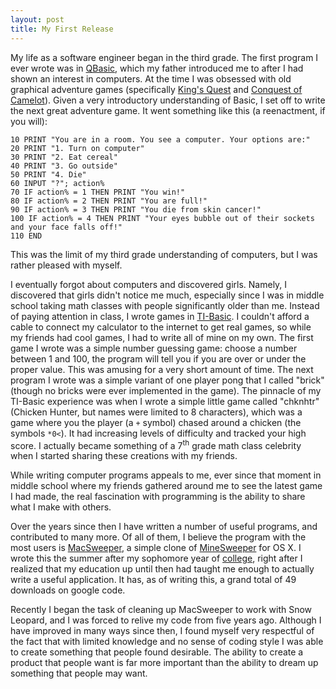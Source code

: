 ```yaml
---
layout: post
title: My First Release
---
```

My life as a software engineer began in the third grade. The first program I ever wrote was in [QBasic](http://en.wikipedia.org/wiki/QBasic"), which my father introduced me to after I had shown an interest in computers. At the time I was obsessed with old graphical adventure games (specifically [King's Quest](http://en.wikipedia.org/wiki/King's_quest_vi) and [Conquest of Camelot](http://www.christymarx.com/writing/camelotfiles.htm)). Given a very introductory understanding of Basic, I set off to write <span title="Grim Fandango">the next great adventure game</span>. It went something like this (a reenactment, if you will):

    10 PRINT "You are in a room. You see a computer. Your options are:"
    20 PRINT "1. Turn on computer"
    30 PRINT "2. Eat cereal"
    40 PRINT "3. Go outside"
    50 PRINT "4. Die"
    60 INPUT "?"; action%
    70 IF action% = 1 THEN PRINT "You win!"
    80 IF action% = 2 THEN PRINT "You are full!"
    90 IF action% = 3 THEN PRINT "You die from skin cancer!"
    100 IF action% = 4 THEN PRINT "Your eyes bubble out of their sockets and your face falls off!"
    110 END

This was the limit of my third grade understanding of computers, but I was rather pleased with myself.

I eventually forgot about computers and discovered girls. Namely, I discovered that girls didn't notice me much, especially since I was in middle school taking math classes with people significantly older than me. Instead of paying attention in class, I wrote games in <a href="http://tibasicdev.wikidot.com/timings">TI-Basic</a>. I couldn't afford a cable to connect my calculator to the internet to get real games, so while my friends had cool games, I had to write all of mine on my own. The first game I wrote was a simple number guessing game: choose a number between 1 and 100, the program will tell you if you are over or under the proper value. This was amusing for a very short amount of time. The next program I wrote was a simple variant of one player pong that I called "brick" (though no bricks were ever implemented in the game). The pinnacle of my TI-Basic experience was when I wrote a simple little game called "chknhtr" (Chicken Hunter, but names were limited to 8 characters), which was a game where you the player (a <code>+</code> symbol) chased around a chicken (the symbols <code>*0&lt;</code>). It had increasing levels of difficulty and tracked your high score. I actually became something of a 7<sup>th</sup> grade math class celebrity when I started sharing these creations with my friends.

While writing computer programs appeals to me, ever since that moment in middle school where my friends gathered around me to see the latest game I had made, the real fascination with programming is the ability to share what I make with others.</p>

Over the years since then I have written a number of useful programs, and contributed to many more. Of all of them, I believe the program with the most users is <a href="http://code.google.com/p/macsweeper/">MacSweeper</a>, a simple clone of <a href="http://for.mat.bham.ac.uk/R.W.Kaye/minesw/ordmsw.htm">MineSweeper</a> for OS X. I wrote this the summer after my sophomore year of <a href="http://www.hmc.edu/">college</a>, right after I realized that my education up until then had taught me enough to actually write a useful application. It has, as of writing this, a grand total of 49 downloads on google code.</p>

Recently I began the task of cleaning up MacSweeper to work with <span title="Snow Leopard n. 1. Majestic feline. 2. Current latest version of OS X, version number 10.6.">Snow Leopard</span>, and I was forced to relive my code from five years ago. Although I have improved in many ways since then, I found myself very respectful of the fact that with limited knowledge and no sense of coding style I was able to create something that people found desirable. The ability to create a product that people want is far more important than the ability to dream up something that people may want.<p>
